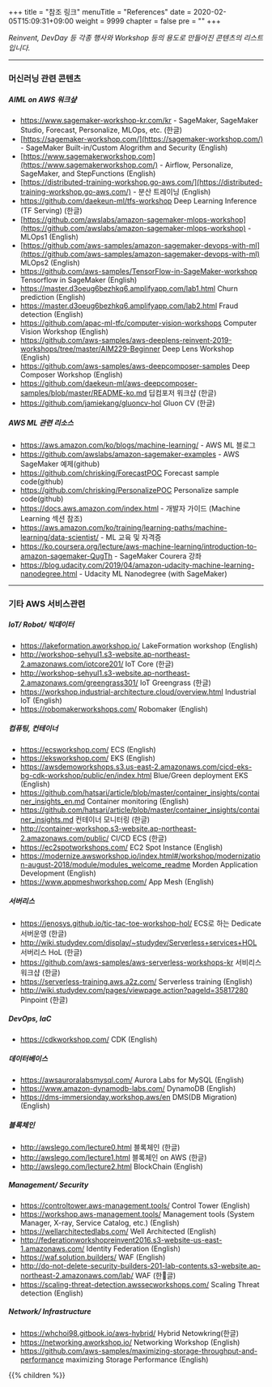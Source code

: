 +++
title = "참조 링크"
menuTitle = "References"
date = 2020-02-05T15:09:31+09:00
weight = 9999
chapter = false
pre = "<b></b>"
+++

*Reinvent, DevDay 등 각종 행사와 Workshop 등의 용도로 만들어진 콘텐츠의 리스트입니다.*

---

### 머신러닝 관련 콘텐츠
##### AIML on AWS 워크샾
- https://www.sagemaker-workshop-kr.com/kr - SageMaker, SageMaker Studio, Forecast, Personalize, MLOps, etc. (한글)
- [https://sagemaker-workshop.com/](https://sagemaker-workshop.com/) - SageMaker Built-in/Custom Alogrithm and Security (English)
- [https://www.sagemakerworkshop.com](https://www.sagemakerworkshop.com/) - Airflow, Personalize, SageMaker, and StepFunctions (English)
- [https://distributed-training-workshop.go-aws.com/](https://distributed-training-workshop.go-aws.com/) - 분산 트레이닝 (English)
- https://github.com/daekeun-ml/tfs-workshop Deep Learning Inference (TF Serving) (한글)
- [https://github.com/awslabs/amazon-sagemaker-mlops-workshop](https://github.com/awslabs/amazon-sagemaker-mlops-workshop) - MLOps1 (English)
- [https://github.com/aws-samples/amazon-sagemaker-devops-with-ml](https://github.com/aws-samples/amazon-sagemaker-devops-with-ml) MLOps2 (English)
- https://github.com/aws-samples/TensorFlow-in-SageMaker-workshop Tensorflow in SageMaker (English)
- https://master.d3oeug6bezhkq6.amplifyapp.com/lab1.html Churn prediction (English)
- https://master.d3oeug6bezhkq6.amplifyapp.com/lab2.html Fraud detection (English)
- https://github.com/apac-ml-tfc/computer-vision-workshops Computer Vision Workshop (English)
- https://github.com/aws-samples/aws-deeplens-reinvent-2019-workshops/tree/master/AIM229-Beginner Deep Lens Workshop (English)
- https://github.com/aws-samples/aws-deepcomposer-samples Deep Composer Workshop (English)
- https://github.com/daekeun-ml/aws-deepcomposer-samples/blob/master/README-ko.md 딥컴포저 워크샵 (한글)
- https://github.com/jamiekang/gluoncv-hol Gluon CV (한글)


##### AWS ML 관련 리소스
- https://aws.amazon.com/ko/blogs/machine-learning/ - AWS ML 블로그
- https://github.com/awslabs/amazon-sagemaker-examples - AWS SageMaker 예제(github)
- https://github.com/chrisking/ForecastPOC Forecast sample code(github)
- https://github.com/chrisking/PersonalizePOC Personalize sample code(github)
- https://docs.aws.amazon.com/index.html - 개발자 가이드 (Machine Learning 섹션 참조)
- https://aws.amazon.com/ko/training/learning-paths/machine-learning/data-scientist/ - ML 교육 및 자격증
- https://ko.coursera.org/lecture/aws-machine-learning/introduction-to-amazon-sagemaker-QugTh - SageMaker Courera 강좌
- https://blog.udacity.com/2019/04/amazon-udacity-machine-learning-nanodegree.html - Udacity ML Nanodegree (with SageMaker)



---
### 기타 AWS 서비스관련
##### IoT/ Robot/ 빅데이터
- https://lakeformation.aworkshop.io/ LakeFormation workshop (English)
- http://workshop-sehyul1.s3-website.ap-northeast-2.amazonaws.com/iotcore201/ IoT Core (한글)
- http://workshop-sehyul1.s3-website.ap-northeast-2.amazonaws.com/greengrass301/ IoT Greengrass (한글)
- https://workshop.industrial-architecture.cloud/overview.html Industrial IoT (English)
- https://robomakerworkshops.com/ Robomaker (English)

##### 컴퓨팅, 컨테이너
- https://ecsworkshop.com/ ECS (English)
- https://eksworkshop.com/ EKS (English)
- https://awsdemoworkshops.s3.us-east-2.amazonaws.com/cicd-eks-bg-cdk-workshop/public/en/index.html Blue/Green deployment EKS (English)
- https://github.com/hatsari/article/blob/master/container_insights/container_insights_en.md Container monitoring (English)
- https://github.com/hatsari/article/blob/master/container_insights/container_insights.md 컨테이너 모니터링 (한글)
- http://container-workshop.s3-website.ap-northeast-2.amazonaws.com/public/ CI/CD ECS (한글)
- https://ec2spotworkshops.com/ EC2 Spot Instance (English)
- https://modernize.awsworkshop.io/index.html#/workshop/modernization-august-2018/module/modules_welcome_readme Morden Application Development (English)
- https://www.appmeshworkshop.com/ App Mesh (English)

##### 서버리스
- https://jenosys.github.io/tic-tac-toe-workshop-hol/ ECS로 하는 Dedicate 서버운영 (한글)
- http://wiki.studydev.com/display/~studydev/Serverless+services+HOL 서버리스 HoL (한글)
- https://github.com/aws-samples/aws-serverless-workshops-kr 서비리스 워크샵 (한글)
- https://serverless-training.aws.a2z.com/ Serverless training (English)
- http://wiki.studydev.com/pages/viewpage.action?pageId=35817280 Pinpoint (한글)

##### DevOps, IaC
- https://cdkworkshop.com/ CDK (English)

##### 데이터베이스
- https://awsauroralabsmysql.com/ Aurora Labs for MySQL (English)
- https://www.amazon-dynamodb-labs.com/ DynamoDB (English)
- https://dms-immersionday.workshop.aws/en DMS(DB Migration) (English)

##### 블록체인
- http://awslego.com/lecture0.html 블록체인 (한글)
- http://awslego.com/lecture1.html 블록체인 on AWS (한글)
- http://awslego.com/lecture2.html BlockChain (English)

##### Management/ Security
- https://controltower.aws-management.tools/ Control Tower (English)
- https://workshop.aws-management.tools/ Management tools (System Manager, X-ray, Service Catalog, etc.) (English)
- https://wellarchitectedlabs.com/ Well Architected (English)
- http://federationworkshopreinvent2016.s3-website-us-east-1.amazonaws.com/ Identity Federation (English)
- https://waf.solution.builders/ WAF (English)
- http://do-not-delete-security-builders-201-lab-contents.s3-website.ap-northeast-2.amazonaws.com/lab/ WAF (한글)
- https://scaling-threat-detection.awssecworkshops.com/ Scaling Threat detection (English)

##### Network/ Infrastructure
- https://whchoi98.gitbook.io/aws-hybrid/ Hybrid Netowkring(한글)
- https://networking.aworkshop.io/ Networking Workshop (English)
- https://github.com/aws-samples/maximizing-storage-throughput-and-performance maximizing Storage Performance (English)


{{% children  %}}
